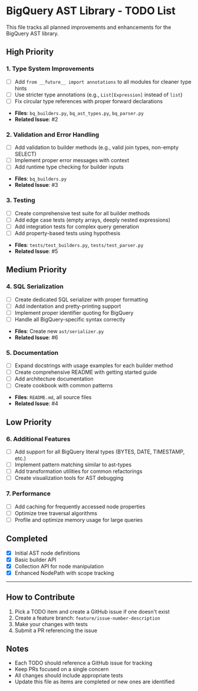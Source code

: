 # BigQuery AST Library - TODO List

This file tracks all planned improvements and enhancements for the BigQuery AST library.

## High Priority

### 1. Type System Improvements
- [ ] Add `from __future__ import annotations` to all modules for cleaner type hints
- [ ] Use stricter type annotations (e.g., `List[Expression]` instead of `list`)
- [ ] Fix circular type references with proper forward declarations
- **Files**: `bq_builders.py`, `bq_ast_types.py`, `bq_parser.py`
- **Related Issue**: #2

### 2. Validation and Error Handling
- [ ] Add validation to builder methods (e.g., valid join types, non-empty SELECT)
- [ ] Implement proper error messages with context
- [ ] Add runtime type checking for builder inputs
- **Files**: `bq_builders.py`
- **Related Issue**: #3

### 3. Testing
- [ ] Create comprehensive test suite for all builder methods
- [ ] Add edge case tests (empty arrays, deeply nested expressions)
- [ ] Add integration tests for complex query generation
- [ ] Add property-based tests using hypothesis
- **Files**: `tests/test_builders.py`, `tests/test_parser.py`
- **Related Issue**: #5

## Medium Priority

### 4. SQL Serialization
- [ ] Create dedicated SQL serializer with proper formatting
- [ ] Add indentation and pretty-printing support
- [ ] Implement proper identifier quoting for BigQuery
- [ ] Handle all BigQuery-specific syntax correctly
- **Files**: Create new `ast/serializer.py`
- **Related Issue**: #6

### 5. Documentation
- [ ] Expand docstrings with usage examples for each builder method
- [ ] Create comprehensive README with getting started guide
- [ ] Add architecture documentation
- [ ] Create cookbook with common patterns
- **Files**: `README.md`, all source files
- **Related Issue**: #4

## Low Priority

### 6. Additional Features
- [ ] Add support for all BigQuery literal types (BYTES, DATE, TIMESTAMP, etc.)
- [ ] Implement pattern matching similar to ast-types
- [ ] Add transformation utilities for common refactorings
- [ ] Create visualization tools for AST debugging

### 7. Performance
- [ ] Add caching for frequently accessed node properties
- [ ] Optimize tree traversal algorithms
- [ ] Profile and optimize memory usage for large queries

## Completed
- [x] Initial AST node definitions
- [x] Basic builder API
- [x] Collection API for node manipulation
- [x] Enhanced NodePath with scope tracking

---

## How to Contribute

1. Pick a TODO item and create a GitHub issue if one doesn't exist
2. Create a feature branch: `feature/issue-number-description`
3. Make your changes with tests
4. Submit a PR referencing the issue

## Notes

- Each TODO should reference a GitHub issue for tracking
- Keep PRs focused on a single concern
- All changes should include appropriate tests
- Update this file as items are completed or new ones are identified